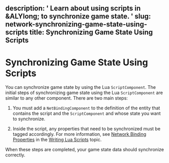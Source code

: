 description: ' Learn about using scripts in &ALYlong; to synchronize game state. '
slug: network-synchronizing-game-state-using-scripts
title: Synchronizing Game State Using Scripts
---
# Synchronizing Game State Using Scripts<a name="network-synchronizing-game-state-using-scripts"></a>

You can synchronize game state by using the Lua `ScriptComponent`\. The initial steps of synchronizing game state using the Lua `ScriptComponent` are similar to any other component\. There are two main steps:

1. You must add a `NetBindingComponent` to the definition of the entity that contains the script and the `ScriptComponent` and whose state you want to synchronize\.

1. Inside the script, any properties that need to be synchronized must be tagged accordingly\. For more information, see [Network Binding Properties](lua-script-networking-binding.md) in the [Writing Lua Scripts](lua-scripting-intro.md) topic\.

When these steps are completed, your game state data should synchronize correctly\.